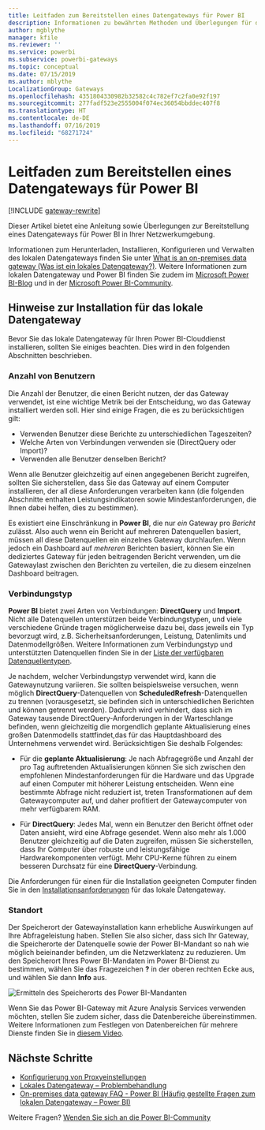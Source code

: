 ```yaml
---
title: Leitfaden zum Bereitstellen eines Datengateways für Power BI
description: Informationen zu bewährten Methoden und Überlegungen für das Bereitstellen eines Gateways für Power BI.
author: mgblythe
manager: kfile
ms.reviewer: ''
ms.service: powerbi
ms.subservice: powerbi-gateways
ms.topic: conceptual
ms.date: 07/15/2019
ms.author: mblythe
LocalizationGroup: Gateways
ms.openlocfilehash: 4351804330982b32582c4c782ef7c2fa0e92f197
ms.sourcegitcommit: 277fadf523e2555004f074ec36054bbddec407f8
ms.translationtype: HT
ms.contentlocale: de-DE
ms.lasthandoff: 07/16/2019
ms.locfileid: "68271724"
---
```

# <a name="guidance-for-deploying-a-data-gateway-for-power-bi"></a>Leitfaden zum Bereitstellen eines Datengateways für Power BI

[!INCLUDE [gateway-rewrite](includes/gateway-rewrite.md)]

Dieser Artikel bietet eine Anleitung sowie Überlegungen zur Bereitstellung eines Datengateways für Power BI in Ihrer Netzwerkumgebung.

Informationen zum Herunterladen, Installieren, Konfigurieren und Verwalten des lokalen Datengateways finden Sie unter [What is an on-premises data gateway (Was ist ein lokales Datengateway?)](/data-integration/gateway/service-gateway-onprem). Weitere Informationen zum lokalen Datengateway und Power BI finden Sie zudem im [Microsoft Power BI-Blog](https://powerbi.microsoft.com/blog/) und in der [Microsoft Power BI-Community](https://community.powerbi.com/).

## <a name="installation-considerations-for-the-on-premises-data-gateway"></a>Hinweise zur Installation für das lokale Datengateway

Bevor Sie das lokale Datengateway für Ihren Power BI-Clouddienst installieren, sollten Sie einiges beachten. Dies wird in den folgenden Abschnitten beschrieben.

### <a name="number-of-users"></a>Anzahl von Benutzern

Die Anzahl der Benutzer, die einen Bericht nutzen, der das Gateway verwendet, ist eine wichtige Metrik bei der Entscheidung, wo das Gateway installiert werden soll. Hier sind einige Fragen, die es zu berücksichtigen gilt:

* Verwenden Benutzer diese Berichte zu unterschiedlichen Tageszeiten?
* Welche Arten von Verbindungen verwenden sie (DirectQuery oder Import)?
* Verwenden alle Benutzer denselben Bericht?

Wenn alle Benutzer gleichzeitig auf einen angegebenen Bericht zugreifen, sollten Sie sicherstellen, dass Sie das Gateway auf einem Computer installieren, der all diese Anforderungen verarbeiten kann (die folgenden Abschnitte enthalten Leistungsindikatoren sowie Mindestanforderungen, die Ihnen dabei helfen, dies zu bestimmen).

Es existiert eine Einschränkung in **Power BI**, die nur *ein* Gateway pro *Bericht* zulässt. Also auch wenn ein Bericht auf mehreren Datenquellen basiert, müssen all diese Datenquellen ein einzelnes Gateway durchlaufen. Wenn jedoch ein Dashboard auf *mehreren* Berichten basiert, können Sie ein dediziertes Gateway für jeden beitragenden Bericht verwenden, um die Gatewaylast zwischen den Berichten zu verteilen, die zu diesem einzelnen Dashboard beitragen.

### <a name="connection-type"></a>Verbindungstyp

**Power BI** bietet zwei Arten von Verbindungen: **DirectQuery** und **Import**. Nicht alle Datenquellen unterstützen beide Verbindungstypen, und viele verschiedene Gründe tragen möglicherweise dazu bei, dass jeweils ein Typ bevorzugt wird, z.B. Sicherheitsanforderungen, Leistung, Datenlimits und Datenmodellgrößen. Weitere Informationen zum Verbindungstyp und unterstützten Datenquellen finden Sie in der [Liste der verfügbaren Datenquellentypen](service-gateway-data-sources.md#list-of-available-data-source-types).

Je nachdem, welcher Verbindungstyp verwendet wird, kann die Gatewaynutzung variieren. Sie sollten beispielsweise versuchen, wenn möglich **DirectQuery**-Datenquellen von **ScheduledRefresh**-Datenquellen zu trennen (vorausgesetzt, sie befinden sich in unterschiedlichen Berichten und können getrennt werden). Dadurch wird verhindert, dass sich im Gateway tausende DirectQuery-Anforderungen in der Warteschlange befinden, wenn gleichzeitig die morgendlich geplante Aktualisierung eines großen Datenmodells stattfindet,das für das Hauptdashboard des Unternehmens verwendet wird. Berücksichtigen Sie deshalb Folgendes:

* Für die **geplante Aktualisierung**: Je nach Abfragegröße und Anzahl der pro Tag auftretenden Aktualisierungen können Sie sich zwischen den empfohlenen Mindestanforderungen für die Hardware und das Upgrade auf einen Computer mit höherer Leistung entscheiden. Wenn eine bestimmte Abfrage nicht reduziert ist, treten Transformationen auf dem Gatewaycomputer auf, und daher profitiert der Gatewaycomputer von mehr verfügbarem RAM.

* Für **DirectQuery**: Jedes Mal, wenn ein Benutzer den Bericht öffnet oder Daten ansieht, wird eine Abfrage gesendet. Wenn also mehr als 1.000 Benutzer gleichzeitig auf die Daten zugreifen, müssen Sie sicherstellen, dass Ihr Computer über robuste und leistungsfähige Hardwarekomponenten verfügt. Mehr CPU-Kerne führen zu einem besseren Durchsatz für eine **DirectQuery**-Verbindung.

Die Anforderungen für einen für die Installation geeigneten Computer finden Sie in den [Installationsanforderungen](/data-integration/gateway/service-gateway-install#requirements) für das lokale Datengateway.

### <a name="location"></a>Standort

Der Speicherort der Gatewayinstallation kann erhebliche Auswirkungen auf Ihre Abfrageleistung haben. Stellen Sie also sicher, dass sich Ihr Gateway, die Speicherorte der Datenquelle sowie der Power BI-Mandant so nah wie möglich beieinander befinden, um die Netzwerklatenz zu reduzieren. Um den Speicherort Ihres Power BI-Mandaten im Power BI-Dienst zu bestimmen, wählen Sie das Fragezeichen **?** in der oberen rechten Ecke aus, und wählen Sie dann **Info** aus.

![Ermitteln des Speicherorts des Power BI-Mandanten](media/service-gateway-deployment-guidance/powerbi-gateway-deployment-guidance_02.png)

Wenn Sie das Power BI-Gateway mit Azure Analysis Services verwenden möchten, stellen Sie zudem sicher, dass die Datenbereiche übereinstimmen. Weitere Informationen zum Festlegen von Datenbereichen für mehrere Dienste finden Sie in [diesem Video](https://guyinacube.com/2018/01/power-bi-azure-analysis-services-gateway-data-region/).

## <a name="next-steps"></a>Nächste Schritte

* [Konfigurierung von Proxyeinstellungen](/data-integration/gateway/service-gateway-proxy)  
* [Lokales Datengateway – Problembehandlung](service-gateway-onprem-tshoot.md)  
* [On-premises data gateway FAQ - Power BI (Häufig gestellte Fragen zum lokalen Datengateway – Power BI)](service-gateway-power-bi-faq.md)  

Weitere Fragen? [Wenden Sie sich an die Power BI-Community](http://community.powerbi.com/)

